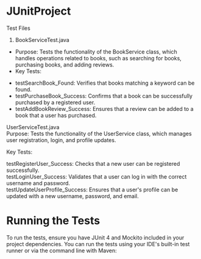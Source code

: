 # JUnitProject

Test Files

1. BookServiceTest.java
- Purpose: Tests the functionality of the BookService class, which handles operations related to books, such as searching for books, purchasing books, and adding reviews.
- Key Tests:
* testSearchBook_Found: Verifies that books matching a keyword can be found.
* testPurchaseBook_Success: Confirms that a book can be successfully purchased by a registered user.
* testAddBookReview_Success: Ensures that a review can be added to a book that a user has purchased.

UserServiceTest.java<br>
Purpose: Tests the functionality of the UserService class, which manages user registration, login, and profile updates.

Key Tests:

testRegisterUser_Success: Checks that a new user can be registered successfully.<br>
testLoginUser_Success: Validates that a user can log in with the correct username and password.<br>
testUpdateUserProfile_Success: Ensures that a user's profile can be updated with a new username, password, and email.

# Running the Tests

To run the tests, ensure you have JUnit 4 and Mockito included in your project dependencies. You can run the tests using your IDE's built-in test runner or via the command line with Maven:

